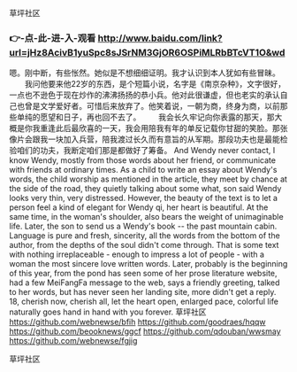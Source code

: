 
草坪社区




### 👉-点-此-进-入-观看  http://www.baidu.com/link?url=jHz8AcivB1yuSpc8sJSrNM3GjOR6OSPiMLRbBTcVT1O&wd




嗯。刚中断，有些怅然。她似是不想细细证明。我才认识到本人犹如有些冒昧。
　　我问他要来他22岁的东西，是个短篇小说，名字是《南京杂种》，文字很好，一点也不逊色于现在炒作的沸沸扬扬的恭小兵。他对此很谦虚，但也老实的承认自己也曾是文学爱好者。可惜后来放弃了。他笑着说，一朝为商，终身为商，以前那些单纯的愿望和日子，再也回不去了。
　　我会长久牢记向你表露的那天，那大概是你我重逢此后最欣喜的一天，我会用陪我有年的单反记载你甘甜的笑脸。那张像片会跟我一块加入兵营，陪我渡过长久而有意旨的从军期。那段功夫也是最能检验咱们的功夫，我断定咱们那是都做好了筹备。
And Wendy never contact, I know Wendy, mostly from those words about her friend, or communicate with friends at ordinary times.
As a child to write an essay about Wendy's words, the child worship as mentioned in the article, they meet by chance at the side of the road, they quietly talking about some what, son said Wendy looks very thin, very distressed.
However, the beauty of the text is to let a person feel a kind of elegant for Wendy qi, her heart is beautiful.
At the same time, in the woman's shoulder, also bears the weight of unimaginable life.
Later, the son to send us a Wendy's book -- the past mountain cabin.
Language is pure and fresh, sincerity, all the words from the bottom of the author, from the depths of the soul didn't come through.
That is some text with nothing irreplaceable - enough to impress a lot of people - with a woman the most sincere love written words.
Later, probably is the beginning of this year, from the pond has seen some of her prose literature website, had a few MeiFangFa message to the web, says a friendly greeting, talked to her words, but has never seen her landing site, more didn't get a reply.
18, cherish now, cherish all, let the heart open, enlarged pace, colorful life naturally goes hand in hand with you forever.
草坪社区 https://github.com/webnewse/bfih
https://github.com/goodraes/hqqw
https://github.com/beooknews/ggcf
https://github.com/qdouban/wwsmay
https://github.com/webnewse/fgjig





草坪社区
